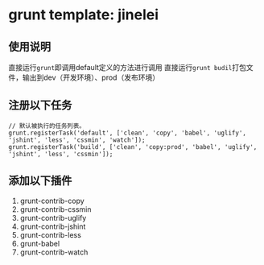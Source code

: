 # grunt template: jinelei

## 使用说明
直接运行```grunt```即调用default定义的方法进行调用
直接运行```grunt budil```打包文件，输出到dev（开发环境）、prod（发布环境）

## 注册以下任务

```
// 默认被执行的任务列表。
grunt.registerTask('default', ['clean', 'copy', 'babel', 'uglify', 'jshint', 'less', 'cssmin', 'watch']);
grunt.registerTask('build', ['clean', 'copy:prod', 'babel', 'uglify', 'jshint', 'less', 'cssmin']);
```

## 添加以下插件

1. grunt-contrib-copy
1. grunt-contrib-cssmin
1. grunt-contrib-uglify
1. grunt-contrib-jshint
1. grunt-contrib-less
1. grunt-babel
1. grunt-contrib-watch
